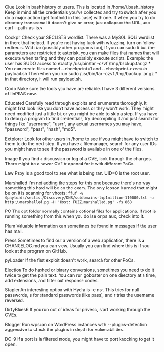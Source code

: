 Clue
Look in bash history of users. This is located in /home/<user>/.bash_history
Keep in mind all the credentials you've collected and try to switch after you do a major action (get foothold in this case) with one.
If when you try to do directory transversal it doesn't give an error, just collapses the URL, use curl --path-as-is.s

Cockpit
Check your SECLISTS wordlist. There was a MySQL SQLi wordlist in there that helped.
If you're not having luck with wfuzzing, turn on follow redirects.
With tar (possibly other programs too), if you can sudo it but the parameters are restricted to asterisk, you can make files that names that will execute when tar'ing and they can possibly execute scripts.
Example: the user has SUDO access to exactly /usr/bin/tar -czvf /tmp/backup.tar.gz *
You can create files named --checkpoint=1 and --checkpoint-exec=sh payload.sh
Then when you run sudo /usr/bin/tar -czvf /tmp/backup.tar.gz * in that directory, it will run payload.sh.

Codo
Make sure the tools you have are reliable. I have 3 different versions of linPEAS now. 

Educated
Carefully read through exploits and enumerate thoroughly. It might first look like you don't have access or they won't work. They might need modified just a little bit or you might be able to skip a step.
If you have to debug a program to find credentials, try decompiling it and just search for things like "username", "user", any actual usernames you may have, "password", "pass", "hash", "md5".

Extplorer
Look for other users in /home to see if you might have to switch to them to do the next step.
If you have a filemanager, search for any user IDs you might have to see if the password is available in one of the files.

Image
If you find a discussion or log of a CVE, look through the changes. There might be a newer CVE # opened for it with different PoCs.

Law
Pspy is a good tool to see what is being ran. UID=0 is the root user.

Marshalled
I'm not adding the steps for this one because there's no way something this hard will be on the exam. The only lesson learned that might be on it is scanning for vhosts:
`ffuf -w $payloads/seclist/Discovery/DNS/subdomains-top1million-110000.txt -u http://marshalled.pg -H 'Host: FUZZ.marshalled.pg' -fs 868`

PC
The opt folder normally contains optional files for applications. If root is running something from this when you do lse or ps aux, check into it.

Plum
Valuable information can sometimes be found in messages if the user has mail.

Press
Sometimes to find out a version of a web application, there is a CHANGELOG.md you can view. Usually you can find where this is if you look at the program on GitHub.

pyLoader
If the first exploit doesn't work, search for other PoCs.

Election
To do hashed or binary conversions, sometimes you need to do it twice to get the plain text. You can run goboster on one directory at a time, add extensions, and filter out response codes. 

Stapler
An interesting option with Hydra is -e nsr. This tries for null passwords, s for standard passwords (like pass), and r tries the username reversed.

DirtyBlues6
If you run out of ideas for privesc, start working through the CVEs.

Blogger
Run wpscan on WordPress instances with --plugins-detection aggressive to check the plugins in depth for vulnerabilities.

DC-9
If a port is in filtered mode, you might have to port knocking to get it open.

